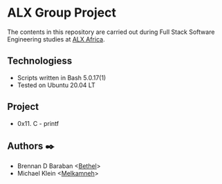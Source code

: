 # ALX Group Project

The contents in this repository are  carried out during Full Stack Software Engineering studies at [ALX Africa](https://www.alxafrica.com//).

## Technologiess

* Scripts written in Bash 5.0.17(1)
* Tested on Ubuntu 20.04 LT


## Project

* 0x11. C - printf

## Authors :black_nib:

* Brennan D Baraban <[Bethel](https://github.com/Ethfamily)>
* Michael Klein <[Melkamneh](https://github.com/melkam5)>
